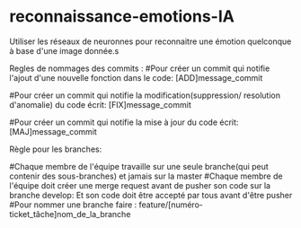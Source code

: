 # reconnaissance-emotions-IA
Utiliser les réseaux de neuronnes pour reconnaitre une émotion quelconque à base d'une image donnée.s

Regles de nommages des commits : 
#Pour créer un commit qui notifie l'ajout d'une nouvelle fonction dans le code: 
    [ADD]message_commit

#Pour créer un commit qui notifie la modification(suppression/ resolution d'anomalie) du code écrit: 
    [FIX]message_commit

#Pour créer un commit qui notifie la mise à jour du code écrit: 
    [MAJ]message_commit


Règle pour les branches:

#Chaque membre de l'équipe travaille sur une seule branche(qui peut contenir des sous-branches) et jamais sur la master
#Chaque membre de l'équipe doit créer une merge request avant de pusher son code sur la branche develop: Et son code doit être accepté par tous avant d'être pusher
#Pour nommer une branche faire :
  feature/[numéro-ticket_tâche]nom_de_la_branche
